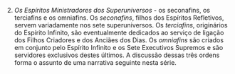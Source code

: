 2. *Os Espíritos Ministradores dos Superuniversos* - os seconafins, os terciafins e os omniafins. Os *seconafins*, filhos dos Espíritos Refletivos, servem variadamente nos sete superuniversos. Os *terciafins*, originários do Espírito Infinito, são eventualmente dedicados ao serviço de ligação dos Filhos Criadores e dos Anciães dos Dias. Os *omniafins* são criados em conjunto pelo Espírito Infinito e os Sete Executivos Supremos e são servidores exclusivos destes últimos. A discussão dessas três ordens forma o assunto de uma narrativa seguinte nesta série.